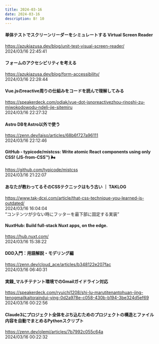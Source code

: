 ```yaml
---
title: 2024-03-16
date: 2024-03-16
description: B! 10
---
```


#### 単体テストでスクリーンリーダーをシミュレートする Virtual Screen Reader
https://azukiazusa.dev/blog/unit-test-visual-screen-reader/<br>
2024/03/16 22:45:41<br>


#### フォームのアクセシビリティを考える
https://azukiazusa.dev/blog/form-accessibility/<br>
2024/03/16 22:28:44<br>


#### Vue.jsのreactive周りの仕組みをコードを読んで理解してみる
https://speakerdeck.com/odiak/vue-dot-jsnoreactivezhou-rinoshi-zu-miwokodowodu-ndeli-jie-sitemiru<br>
2024/03/16 22:27:32<br>


#### Astro DBをAstro以外で使う
https://zenn.dev/laiso/articles/68b6f727a96111<br>
2024/03/16 22:12:46<br>


#### GitHub - typicode/mistcss: Write atomic React components using only CSS! (JS-from-CSS™) 🌬️
https://github.com/typicode/mistcss<br>
2024/03/16 21:22:07<br>


#### あなたが教わってるそのCSSテクニックはもう古い ｜ TAKLOG
https://www.tak-dcxi.com/article/that-css-technique-you-learned-is-outdated/<br>
2024/03/16 16:04:04<br>
“コンテンツが少ない時にフッターを最下部に固定する実装”


#### NuxtHub: Build full-stack Nuxt apps, on the edge.
https://hub.nuxt.com/<br>
2024/03/16 15:38:22<br>


#### DDD入門：用語解説・モデリング編
https://zenn.dev/cloud_ace/articles/b348122e207fac<br>
2024/03/16 06:40:31<br>


#### 実録_マルチテナント環境でのGmailガイドライン対応
https://speakerdeck.com/ryuichi1208/shi-lu-marutitenantohuan-jing-tenogmailkaitoraindui-ying-0d2a978e-c058-430b-b194-3be324d5ef69<br>
2024/03/16 00:22:56<br>


#### Claude3にプロジェクト全体をぶち込むためのプロジェクトの構造とファイル内容を自動でまとめるPythonスクリプト
https://zenn.dev/olemi/articles/7b7992c055c64a<br>
2024/03/16 00:22:32<br>



